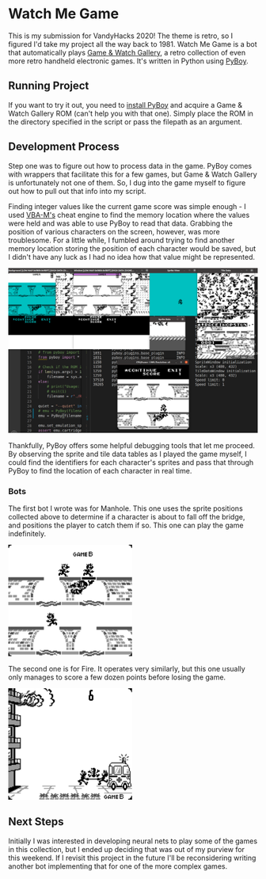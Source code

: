 # Watch Me Game

This is my submission for VandyHacks 2020! The theme is retro, so I figured I'd take my project all the way back to 1981. Watch Me Game is a bot that automatically plays [Game & Watch Gallery](https://en.wikipedia.org/wiki/Game_%26_Watch_Gallery), a retro collection of even more retro handheld electronic games. It's written in Python using [PyBoy](https://github.com/Baekalfen/PyBoy).

## Running Project

If you want to try it out, you need to [install PyBoy](https://github.com/Baekalfen/PyBoy/wiki/Installation) and acquire a Game & Watch Gallery ROM (can't help you with that one). Simply place the ROM in the directory specified in the script or pass the filepath as an argument.

## Development Process

Step one was to figure out how to process data in the game. PyBoy comes with wrappers that facilitate this for a few games, but Game & Watch Gallery is unfortunately not one of them. So, I dug into the game myself to figure out how to pull out that info into my script.

Finding integer values like the current game score was simple enough - I used [VBA-M's](https://github.com/visualboyadvance-m/visualboyadvance-m) cheat engine to find the memory location where the values were held and was able to use PyBoy to read that data. Grabbing the position of various characters on the screen, however, was more troublesome. For a little while, I fumbled around trying to find another memory location storing the position of each character would be saved, but I didn't have any luck as I had no idea how that value might be represented.

<img src="https://github.com/jedmijares/Watch-Me-Game/blob/main/media/spriteDebugging.png" alt="Debug Interface" width="600"/>

Thankfully, PyBoy offers some helpful debugging tools that let me proceed. By observing the sprite and tile data tables as I played the game myself, I could find the identifiers for each character's sprites and pass that through PyBoy to find the location of each character in real time.

### Bots

The first bot I wrote was for Manhole. This one uses the sprite positions collected above to determine if a character is about to fall off the bridge, and positions the player to catch them if so. This one can play the game indefinitely.

<img src="https://github.com/jedmijares/Watch-Me-Game/blob/main/media/manhole.gif" width="250" />

The second one is for Fire. It operates very similarly, but this one usually only manages to score a few dozen points before losing the game.

<img src="https://github.com/jedmijares/Watch-Me-Game/blob/main/media/fire.gif" width="250" />

## Next Steps

Initially I was interested in developing neural nets to play some of the games in this collection, but I ended up deciding that was out of my purview for this weekend. If I revisit this project in the future I'll be reconsidering writing another bot implementing that for one of the more complex games.

